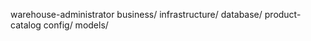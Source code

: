 warehouse-administrator
business/
infrastructure/
    database/
        product-catalog
    config/
    models/